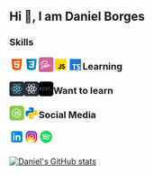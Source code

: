 ## Hi 👋, I am Daniel Borges

### Skills
[<img align="left" alt="linkedin" width="26px" src="./assets/images/html.png" />][html]
[<img align="left" alt="linkedin" width="26px" src="./assets/images/css.png" />][css]
[<img align="left" alt="linkedin" width="26px" src="./assets/images/sass.png" />][sass]
[<img align="left" alt="linkedin" width="26px" src="./assets/images/javascript.png" />][javascript]
[<img align="left" alt="linkedin" width="26px" src="./assets/images/typescript.png" />][typescript]
### Learning
[<img align="left" alt="linkedin" width="26px" src="./assets/images/react.png" />][react]
[<img align="left" alt="linkedin" width="26px" src="./assets/images/react-native.png" />][react-native]
[<img align="left" alt="linkedin" width="26px" src="./assets/images/next.png" />][next-js]
### Want to learn 
[<img align="left" alt="linkedin" width="26px" src="./assets/images/node.png" />][node]
[<img align="left" alt="linkedin" width="26px" src="./assets/images/python.png" />][python]
### Social Media
[<img align="left" alt="linkedin" width="26px" src="./assets/images/linkedin.png" />][linkedin]
[<img align="left" alt="linkedin" width="26px" src="./assets/images/instagram.png" />][instagram]
[<img align="left" alt="linkedin" width="26px" src="./assets/images/spotify.png" />][spotify]

<br/>
<br/>

[![Daniel's GitHub stats](https://github-readme-stats.vercel.app/api?username=b0rgesdaniel&show_icons=true&theme=tokyonight)](https://github.com/anuraghazra/github-readme-stats)

[instagram]: https://www.instagram.com/borges.dn/
[linkedin]: https://www.linkedin.com/in/daniel-b0rges/
[html]: https://devdocs.io/html/
[css]: https://devdocs.io/css/
[javascript]: https://devdocs.io/javascript/
[sass]: https://sass-lang.com
[typescript]: https://devdocs.io/typescript/
[react]: https://www.react.com/
[react-native]: https://reactnative.dev
[next-js]: https://nextjs.org
[node]: https://devdocs.io/node/
[python]: https://devdocs.io/python~3.9/
[spotify]: https://open.spotify.com/user/dnborges?si=1329288a76e24c26
